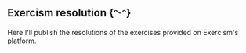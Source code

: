 ## Exercism resolution {ᵔᵕᵔ}

Here I'll publish the resolutions of the exercises provided on Exercism's platform.